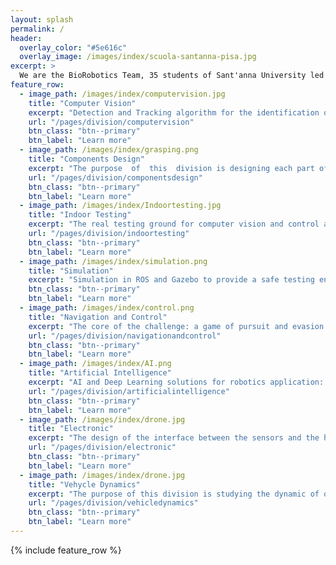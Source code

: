 ```yaml
---
layout: splash
permalink: /
header:
  overlay_color: "#5e616c"
  overlay_image: /images/index/scuola-santanna-pisa.jpg
excerpt: >
  We are the BioRobotics Team, 35 students of Sant'anna University led by the Autonomous Drone Lab from the BioRobotics Institute <a href="https://www.santannapisa.it/it">Sant'Anna School of Advanced Studies</a>
feature_row:
  - image_path: /images/index/computervision.jpg
    title: "Computer Vision"
    excerpt: "Detection and Tracking algorithm for the identification of the target"
    url: "/pages/division/computervision"
    btn_class: "btn--primary"
    btn_label: "Learn more"
  - image_path: /images/index/grasping.png
    title: "Components Design"
    excerpt: "The purpose  of  this  division is designing each part of the drone correctly"
    url: "/pages/division/componentsdesign"
    btn_class: "btn--primary"
    btn_label: "Learn more"
  - image_path: /images/index/Indoortesting.jpg
    title: "Indoor Testing"
    excerpt: "The real testing ground for computer vision and control algorithms: the real world"
    url: "/pages/division/indoortesting"
    btn_class: "btn--primary"
    btn_label: "Learn more"      
  - image_path: /images/index/simulation.png
    title: "Simulation"
    excerpt: "Simulation in ROS and Gazebo to provide a safe testing environment for control algorithms"
    btn_class: "btn--primary"
    btn_label: "Learn more"
  - image_path: /images/index/control.png
    title: "Navigation and Control"
    excerpt: "The core of the challenge: a game of pursuit and evasion for the drone target system"
    url: "/pages/division/navigationandcontrol"
    btn_class: "btn--primary"
    btn_label: "Learn more"
  - image_path: /images/index/AI.png
    title: "Artificial Intelligence"
    excerpt: "AI and Deep Learning solutions for robotics application: Control and Computer Vision"
    url: "/pages/division/artificialintelligence"
    btn_class: "btn--primary"
    btn_label: "Learn more"      
  - image_path: /images/index/drone.jpg
    title: "Electronic"
    excerpt: "The design of the interface between the sensors and the high level controller"
    url: "/pages/division/electronic"
    btn_class: "btn--primary"
    btn_label: "Learn more"
  - image_path: /images/index/drone.jpg
    title: "Vehycle Dynamics"
    excerpt: "The purpose of this division is studying the dynamic of our drone"
    url: "/pages/division/vehicledynamics"
    btn_class: "btn--primary"
    btn_label: "Learn more"      
---
```


{% include feature_row %}
